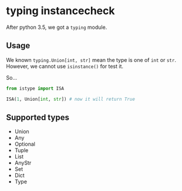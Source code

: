 # typing instancecheck

After python 3.5, we got a `typing` module.

## Usage

We known `typing.Union[int, str]` mean the type is one of `int` or `str`.
However, we cannot use `isinstance()` for test it.

So...

``` py
from istype import ISA

ISA(1, Union[int, str]) # now it will return True
```

## Supported types

* Union
* Any
* Optional
* Tuple
* List
* AnyStr
* Set
* Dict
* Type

